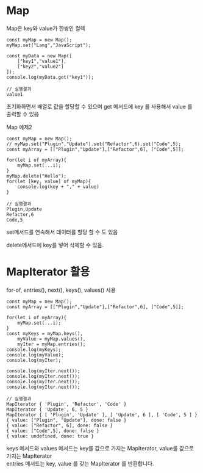 # Map

Map은 key와 value가 한쌍인 컬렉

    const myMap = new Map();
    myMap.set("Lang","JavaScript");
    
    const myData = new Map([
        ["key1","value1"],
        ["key2","value2"]
    ]);
    console.log(myData.get("key1"));
    
    // 실행결과
    value1
    
초기화하면서 배열로 값을 할당할 수 있으며 get 메서드에 key 를 사용해서 value 를 출력할 수 있음

    
Map 예제2

    const myMap = new Map();
    // myMap.set("Plugin","Update").set("Refactor",6).set("Code",5);
    const myArray = [["Plugin","Update"],["Refactor",6], ["Code",5]];
    
    for(let i of myArray){
        myMap.set(...i);
    }
    myMap.delete("Hello");
    for(let [key, value] of myMap){
        console.log(key + "," + value)
    }
    
    // 실행결과
    Plugin,Update
    Refactor,6
    Code,5
    
set메서드를 연속해서 데이터를 할당 할 수 도 있음

delete메서드에 key를 넣어 삭제할 수 있음.

# MapIterator 활용

for-of, entries(), next(), keys(), values() 사용

    const myMap = new Map();
    const myArray = [["Plugin","Update"],["Refactor",6], ["Code",5]];
    
    for(let i of myArray){
        myMap.set(...i);
    }
    const myKeys = myMap.keys(),
        myValue = myMap.values(),
        myIter = myMap.entries();
    console.log(myKeys);
    console.log(myValue);
    console.log(myIter);
    
    console.log(myIter.next());
    console.log(myIter.next());
    console.log(myIter.next());
    console.log(myIter.next());
    
    // 실행결과
    MapIterator { 'Plugin', 'Refactor', 'Code' }
    MapIterator { 'Update', 6, 5 }
    MapIterator { [ 'Plugin', 'Update' ], [ 'Update', 6 ], [ 'Code', 5 ] }
    { value: ["Plugin", "Update"], done: false }
    { value: ["Refactor", 6], done: false }
    { value: ["Code",5], done: false }
    { value: undefined, done: true }

keys 메서드와 values 메서드는 key를 값으로 가지는 MapIterator, value를 값으로 가지는 MapIterator<br>
entries 메서드는 key, value 를 갖는 MapIterator 를 반환합니다. 